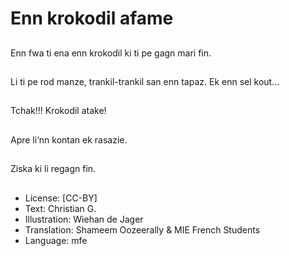 # Enn krokodil afame

##
Enn fwa ti ena enn krokodil ki ti pe gagn mari fin.

##
Li ti pe rod manze, trankil-trankil san enn tapaz. Ek enn sel kout…

##
Tchak!!! Krokodil atake!

##
Apre li‘nn kontan ek rasazie.

##
Ziska ki li regagn fin.

##
* License: [CC-BY]
* Text: Christian G.
* Illustration: Wiehan de Jager
* Translation: Shameem Oozeerally & MIE French Students
* Language: mfe
